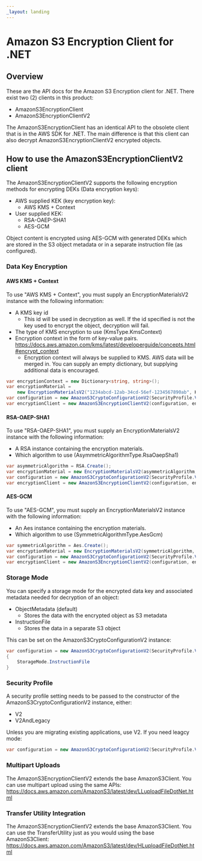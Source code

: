 ```yaml
---
_layout: landing
---
```


# Amazon S3 Encryption Client for .NET

## Overview

These are the API docs for the Amazon S3 Encryption client for .NET. There exist two (2) clients in this product:
* AmazonS3EncryptionClient
* AmazonS3EncryptionClientV2

The AmazonS3EncryptionClient has an identical API to the obsolete client that is in the AWS SDK for .NET. The main difference is
that this client can also decrypt AmazonS3EncryptionClientV2 encrypted objects.

## How to use the AmazonS3EncryptionClientV2 client

The AmazonS3EncryptionClientV2 supports the following encryption methods for encrypting DEKs (Data encryption keys):

* AWS supplied KEK (key encryption key):
  * AWS KMS + Context
* User supplied KEK:
  * RSA-OAEP-SHA1
  * AES-GCM

Object content is encrypted using AES-GCM with generated DEKs which are stored in the S3 object metadata or in a separate instruction file (as configured).

### Data Key Encryption

#### AWS KMS + Context

To use "AWS KMS + Context", you must supply an EncryptionMaterialsV2 instance with the following information:

* A KMS key id
  * This id will be used in decryption as well. If the id specified is not the key used to encrypt the object, decryption will fail.
* The type of KMS encryption to use (KmsType.KmsContext)
* Encryption context in the form of key-value pairs. <https://docs.aws.amazon.com/kms/latest/developerguide/concepts.html#encrypt_context>
  * Encryption context will always be supplied to KMS. AWS data will be merged in. You can supply an empty dictionary, but supplying additional data is encouraged.

```csharp
var encryptionContext = new Dictionary<string, string>();
var encryptionMaterial =
    new EncryptionMaterialsV2("1234abcd-12ab-34cd-56ef-1234567890ab", KmsType.KmsContext, encryptionContext);
var configuration = new AmazonS3CryptoConfigurationV2(SecurityProfile.V2);
var encryptionClient = new AmazonS3EncryptionClientV2(configuration, encryptionMaterial);
```

#### RSA-OAEP-SHA1

To use "RSA-OAEP-SHA1", you must supply an EncryptionMaterialsV2 instance with the following information:

* A RSA instance containing the encryption materials.
* Which algorithm to use (AsymmetricAlgorithmType.RsaOaepSha1)

```csharp
var asymmetricAlgorithm = RSA.Create();
var encryptionMaterial = new EncryptionMaterialsV2(asymmetricAlgorithm, AsymmetricAlgorithmType.RsaOaepSha1);
var configuration = new AmazonS3CryptoConfigurationV2(SecurityProfile.V2);
var encryptionClient = new AmazonS3EncryptionClientV2(configuration, encryptionMaterial);
```

#### AES-GCM

To use "AES-GCM", you must supply an EncryptionMaterialsV2 instance with the following information:

* An Aes instance containing the encryption materials.
* Which algorithm to use (SymmetricAlgorithmType.AesGcm)

```csharp
var symmetricAlgorithm = Aes.Create();
var encryptionMaterial = new EncryptionMaterialsV2(symmetricAlgorithm, SymmetricAlgorithmType.AesGcm);
var configuration = new AmazonS3CryptoConfigurationV2(SecurityProfile.V2);
var encryptionClient = new AmazonS3EncryptionClientV2(configuration, encryptionMaterial);
```

### Storage Mode

You can specify a storage mode for the encrypted data key and associated metadata needed for decryption of an object:

* ObjectMetadata (default)
  * Stores the data with the encrypted object as S3 metadata
* InstructionFile
  * Stores the data in a separate S3 object

This can be set on the AmazonS3CryptoConfigurationV2 instance:

```csharp
var configuration = new AmazonS3CryptoConfigurationV2(SecurityProfile.V2)
{
    StorageMode.InstructionFile
}
```

### Security Profile

A security profile setting needs to be passed to the constructor of the AmazonS3CryptoConfigurationV2 instance, either:

* V2
* V2AndLegacy

Unless you are migrating existing applications, use V2. If you need leagcy mode:

```csharp
var configuration = new AmazonS3CryptoConfigurationV2(SecurityProfile.V2AndLegacy);
```

### Multipart Uploads

The AmazonS3EncryptionClientV2 extends the base AmazonS3Client. You can use multipart upload using the same APIs: <https://docs.aws.amazon.com/AmazonS3/latest/dev/LLuploadFileDotNet.html>

### Transfer Utility Integration

The AmazonS3EncryptionClientV2 extends the base AmazonS3Client. You can use the TransferUtility just as you would using the base AmazonS3Client: <https://docs.aws.amazon.com/AmazonS3/latest/dev/HLuploadFileDotNet.html>